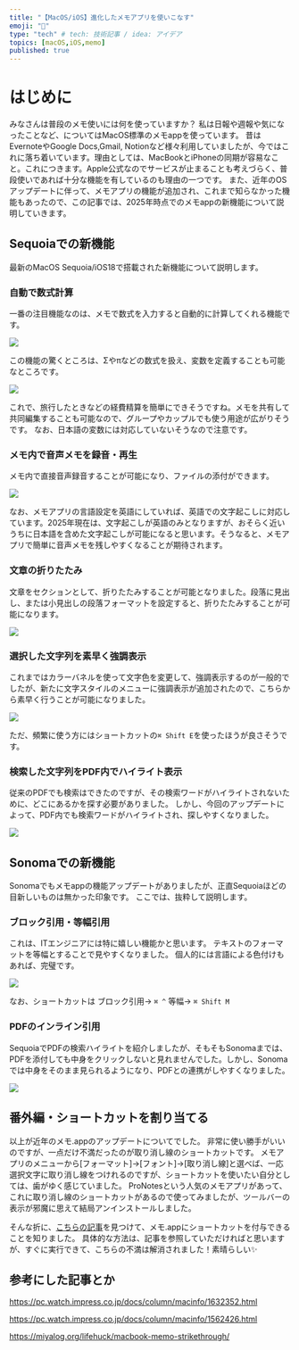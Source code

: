 ```yaml
---
title: "【MacOS/iOS】進化したメモアプリを使いこなす"
emoji: "📝"
type: "tech" # tech: 技術記事 / idea: アイデア
topics: [macOS,iOS,memo]
published: true
---
```


# はじめに
みなさんは普段のメモ使いには何を使っていますか？
私は日報や週報や気になったことなど、についてはMacOS標準のメモappを使っています。
昔はEvernoteやGoogle Docs,Gmail, Notionなど様々利用していましたが、今ではこれに落ち着いています。理由としては、MacBookとiPhoneの同期が容易なこと。これにつきます。Apple公式なのでサービスが止まることも考えづらく、普段使いであれば十分な機能を有しているのも理由の一つです。
また、近年のOSアップデートに伴って、メモアプリの機能が追加され、これまで知らなかった機能もあったので、この記事では、2025年時点でのメモappの新機能について説明していきます。

## Sequoiaでの新機能
最新のMacOS Sequoia/iOS18で搭載された新機能について説明します。

### 自動で数式計算
一番の注目機能なのは、メモで数式を入力すると自動的に計算してくれる機能です。

![](/images/memo-app-features/a.gif)

この機能の驚くところは、Σやπなどの数式を扱え、変数を定義することも可能なところです。

![](/images/memo-app-features/b.gif)

これで、旅行したときなどの経費精算を簡単にできそうですね。メモを共有して共同編集することも可能なので、グループやカップルでも使う用途が広がりそうです。
なお、日本語の変数には対応していないそうなので注意です。

### メモ内で音声メモを録音・再生
メモ内で直接音声録音することが可能になり、ファイルの添付ができます。

![](/images/memo-app-features/c.gif)

なお、メモアプリの言語設定を英語にしていれば、英語での文字起こしに対応しています。2025年現在は、文字起こしが英語のみとなりますが、おそらく近いうちに日本語を含めた文字起こしが可能になると思います。そうなると、メモアプリで簡単に音声メモを残しやすくなることが期待されます。

### 文章の折りたたみ
文章をセクションとして、折りたたみすることが可能となりました。段落に見出し、または小見出しの段落フォーマットを設定すると、折りたたみすることが可能になります。


![](/images/memo-app-features/e.gif)

### 選択した文字列を素早く強調表示
これまではカラーバネルを使って文字色を変更して、強調表示するのが一般的でしたが、新たに文字スタイルのメニューに強調表示が追加されたので、こちらから素早く行うことが可能になりました。

![](/images/memo-app-features/f.gif)

ただ、頻繁に使う方にはショートカットの`⌘ Shift E`を使ったほうが良さそうです。

### 検索した文字列をPDF内でハイライト表示
従来のPDFでも検索はできたのですが、その検索ワードがハイライトされないために、どこにあるかを探す必要がありました。
しかし、今回のアップデートによって、PDF内でも検索ワードがハイライトされ、探しやすくなりました。

![](/images/memo-app-features/g.gif)

## Sonomaでの新機能
Sonomaでもメモappの機能アップデートがありましたが、正直Sequoiaほどの目新しいものは無かった印象です。
ここでは、抜粋して説明します。

### ブロック引用・等幅引用
これは、ITエンジニアには特に嬉しい機能かと思います。
テキストのフォーマットを等幅とすることで見やすくなりました。
個人的には言語による色付けもあれば、完璧です。

![](/images/memo-app-features/h.gif)

なお、ショートカットは
ブロック引用→ `⌘ ^`
等幅→ `⌘ Shift M`

### PDFのインライン引用
SequoiaでPDFの検索ハイライトを紹介しましたが、そもそもSonomaまでは、PDFを添付しても中身をクリックしないと見れませんでした。しかし、Sonomaでは中身をそのまま見られるようになり、PDFとの連携がしやすくなりました。

![](/images/memo-app-features/i.gif)

## 番外編・ショートカットを割り当てる
以上が近年のメモ.appのアップデートについてでした。
非常に使い勝手がいいのですが、一点だけ不満だったのが取り消し線のショートカットです。
メモアプリのメニューから[フォーマット]→[フォント]→[取り消し線]と選べば、一応選択文字に取り消し線をつけれるのですが、ショートカットを使いたい自分としては、歯がゆく感じていました。
ProNotesという人気のメモアプリがあって、これに取り消し線のショートカットがあるので使ってみましたが、ツールバーの表示が邪魔に思えて結局アンインストールしました。

そんな折に、[こちらの記事](https://miyalog.org/lifehuck/macbook-memo-strikethrough/)を見つけて、メモ.appにショートカットを付与できることを知りました。
具体的な方法は、記事を参照していただければと思いますが、すぐに実行できて、こちらの不満は解消されました！素晴らしい✨


## 参考にした記事とか
https://pc.watch.impress.co.jp/docs/column/macinfo/1632352.html

https://pc.watch.impress.co.jp/docs/column/macinfo/1562426.html

https://miyalog.org/lifehuck/macbook-memo-strikethrough/